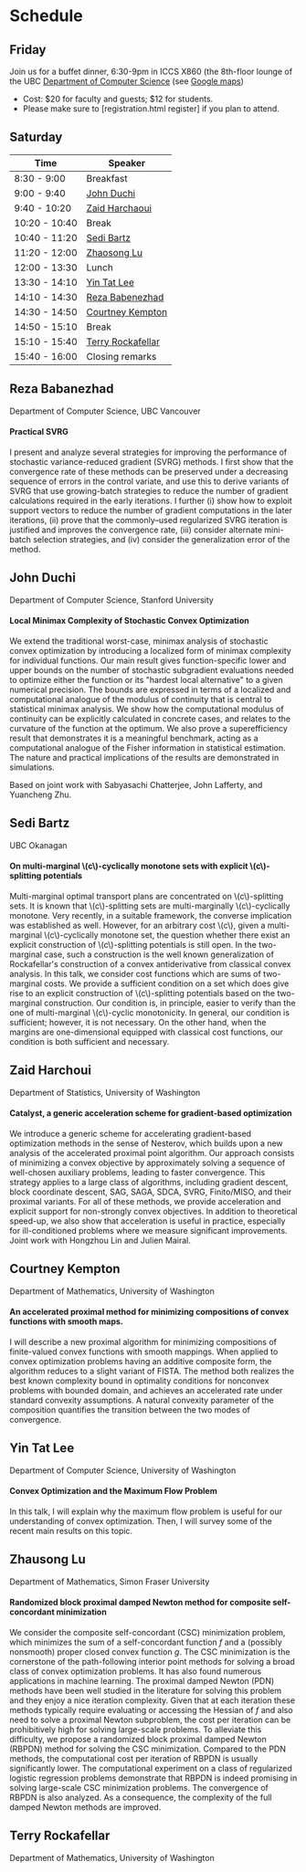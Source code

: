 # Schedule

## Friday


Join us for a buffet dinner, 6:30-9pm in ICCS X860 (the 8th-floor lounge of the UBC [Department of Computer Science](cs.ubc.ca) (see [Google maps](https://maps.google.com/maps/ms?msid=206935814122343764231.00046d9d1f78b26a3814c&msa=0))

- Cost: $20 for faculty and guests; $12 for students.
- Please make sure to [registration.html register] if you plan to attend.

## Saturday


| Time          | Speaker           |
|---------------|-------------------|
|  8:30 -  9:00	| Breakfast         |
|  9:00 -  9:40	| [John Duchi](schedule.md#John_Duchi)        |
|  9:40 - 10:20	| [Zaid Harchaoui](schedule.md#Zaid_Harchoui)     |
| 10:20 - 10:40	| Break             |
| 10:40 - 11:20	| [Sedi Bartz](schedule.md#Sedi_Bartz)        |
| 11:20 - 12:00	| [Zhaosong Lu](schedule.md#Zhaosong_Lu)       |
| 12:00 - 13:30	| Lunch             |
| 13:30 - 14:10	| [Yin Tat Lee](schedule.md#Yin_Tat_Lee)       |
| 14:10 - 14:30	| [Reza Babenezhad](schedule.md#Reza_Babenezhad)     |
| 14:30 - 14:50	| [Courtney Kempton](schedule.md#Courtney_Kempton)     |
| 14:50 - 15:10	| Break             |
| 15:10 - 15:40	|[Terry Rockafellar](schedule.md#Terry_Rockafellar) |
| 15:40 - 16:00	| Closing remarks   |

## Reza Babanezhad

Department of Computer Science, UBC Vancouver

#### Practical SVRG

I present and analyze several strategies for improving the performance of stochastic variance-reduced gradient (SVRG) methods. I first show that the convergence rate of these methods can be preserved under a decreasing sequence of errors in the control variate, and use this to derive variants of SVRG that use growing-batch strategies to reduce the number of gradient calculations required in the early iterations. I further (i) show how to exploit support vectors to reduce the number of gradient computations in the later iterations, (ii) prove that the commonly–used regularized SVRG iteration is justified and improves the convergence rate, (iii) consider alternate mini-batch selection strategies, and (iv) consider the generalization error of the method.

## John Duchi

Department of Computer Science, Stanford University

#### Local Minimax Complexity of Stochastic Convex Optimization

We extend the traditional worst-case, minimax analysis of stochastic convex optimization by introducing a localized form of minimax complexity for individual functions. Our main result gives function-specific lower and upper bounds on the number of stochastic subgradient evaluations needed to optimize either the function or its "hardest local alternative" to a given numerical precision. The bounds are expressed in terms of a localized and computational analogue of the modulus of continuity that is central to statistical minimax analysis. We show how the computational modulus of continuity can be explicitly calculated in concrete cases, and relates to the curvature of the function at the optimum. We also prove a superefficiency result that demonstrates it is a meaningful benchmark, acting as a computational analogue of the Fisher information in statistical estimation. The nature and practical implications of the results are demonstrated in simulations.

Based on joint work with Sabyasachi Chatterjee, John Lafferty, and Yuancheng Zhu.

## Sedi Bartz

UBC Okanagan

#### On multi-marginal \\(c\\)-cyclically monotone sets with explicit \\(c\\)-splitting potentials

Multi-marginal optimal transport plans are concentrated on \\(c\\)-splitting sets. It is known that \\(c\\)-splitting sets are multi-marginally \\(c\\)-cyclically monotone. Very recently, in a suitable framework, the converse implication was  established as well. However, for an arbitrary cost \\(c\\), given a multi-marginal \\(c\\)-cyclically monotone set, the question whether there exist an explicit construction of \\(c\\)-splitting potentials is still open. In the two-marginal case, such a construction is the well known generalization of Rockafellar's construction of a convex antiderivative from classical convex analysis. In this talk, we consider cost functions which are sums of two-marginal costs. We provide a sufficient condition on a set which does give rise to an explicit construction of \\(c\\)-splitting potentials based on the two-marginal construction. Our condition is, in principle, easier to verify than the one of multi-marginal \\(c\\)-cyclic monotonicity. In general, our condition is sufficient; however, it is not necessary. On the other hand, when the margins are one-dimensional equipped with classical cost functions, our condition is both sufficient and necessary.

## Zaid Harchoui

Department of Statistics, University of Washington

#### Catalyst, a generic acceleration scheme for gradient-based optimization

We introduce a generic scheme for accelerating gradient-based optimization methods in the sense of Nesterov, which builds upon a new analysis of the accelerated proximal point algorithm. Our approach consists of minimizing a convex objective by approximately solving a sequence of well-chosen auxiliary problems, leading to faster convergence. This strategy applies to a large class of algorithms, including gradient descent, block coordinate descent, SAG, SAGA, SDCA, SVRG, Finito/MISO, and their proximal variants. For all of these methods, we provide acceleration and explicit support for non-strongly convex objectives. In addition to theoretical speed-up, we also show that acceleration is useful in practice, especially for ill-conditioned problems where we measure significant improvements. Joint work with Hongzhou Lin and Julien Mairal.

## Courtney Kempton

Department of Mathematics, University of Washington

#### An accelerated proximal method for minimizing compositions of convex functions with smooth maps.

I will describe a new proximal algorithm for minimizing compositions of finite-valued convex functions with smooth mappings. When applied to convex optimization problems having an additive composite form, the algorithm reduces to a slight variant of FISTA. The method both realizes the best known complexity bound in optimality conditions for nonconvex problems with bounded domain, and achieves an accelerated rate under standard convexity assumptions. A natural convexity parameter of the composition quantifies the transition between the two modes of convergence. 

## Yin Tat Lee

Department of Computer Science, University of Washington

#### Convex Optimization and the Maximum Flow Problem 

In this talk, I will explain why the maximum flow problem is useful for our understanding of convex optimization. Then, I will survey some of the recent main results on this topic.


## Zhausong Lu

Department of Mathematics, Simon Fraser University

#### Randomized block proximal damped Newton method for composite self-concordant minimization

We consider the composite self-concordant (CSC) minimization problem, which minimizes the sum of a self-concordant function $f$ and a (possibly nonsmooth) proper closed convex function $g$. The CSC minimization is the cornerstone of the path-following interior point methods for solving a broad class of convex optimization problems. It has also found numerous applications in machine learning. The proximal damped Newton (PDN) methods have been well studied in the literature for solving this problem and they enjoy a nice iteration complexity. Given that at each iteration these methods typically require evaluating or accessing the Hessian of $f$ and also need to solve a proximal Newton subproblem, the cost per iteration can be prohibitively high for solving large-scale problems. To alleviate this difficulty, we propose a randomized block proximal damped Newton (RBPDN) method for solving the CSC minimization. Compared to the PDN methods, the computational cost per iteration of RBPDN is usually significantly lower. The computational experiment on a class of regularized logistic regression problems demonstrate that RBPDN is indeed promising in solving large-scale CSC minimization problems. The convergence of RBPDN is also analyzed. As a consequence, the complexity of the full damped Newton methods are improved.

## Terry Rockafellar

Department of Mathematics, University of Washington
